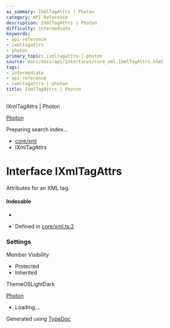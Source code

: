 ```yaml
---
ai_summary: IXmlTagAttrs | Photon
category: API Reference
description: IXmlTagAttrs | Photon
difficulty: intermediate
keywords:
- api-reference
- ixmltagattrs
- photon
primary_topic: ixmltagattrs-|-photon
source: docs/docs/api/interfaces/core_xml.IXmlTagAttrs.html
tags:
- intermediate
- api-reference
- ixmltagattrs-|-photon
title: IXmlTagAttrs | Photon
---
```

IXmlTagAttrs | Photon

[Photon](../index.md)




Preparing search index...

* [core/xml](../modules/core_xml.md)
* IXmlTagAttrs

# Interface IXmlTagAttrs

Attributes for an XML tag.

#### Indexable

* [name: string]: any

* Defined in [core/xml.ts:2](https://github.com/mwhite454/photon/blob/main/packages/photon/src/core/xml.ts#L2)

### Settings

Member Visibility

* Protected
* Inherited

ThemeOSLightDark

[Photon](../index.md)

* Loading...

Generated using [TypeDoc](https://typedoc.org/)
